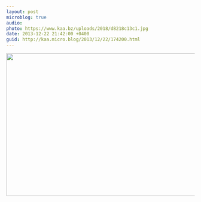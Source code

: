 ```yaml
---
layout: post
microblog: true
audio: 
photo: https://www.kaa.bz/uploads/2018/d8218c13c1.jpg
date: 2013-12-22 21:42:00 +0400
guid: http://kaa.micro.blog/2013/12/22/174200.html
---
```

<img src="https://www.kaa.bz/uploads/2018/d8218c13c1.jpg" alt="" width="840" height="382" class="alignnone size-full wp-image-971" />
